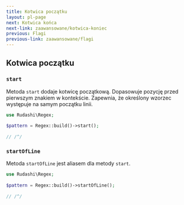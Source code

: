 ```yaml
---
title: Kotwica początku
layout: pl-page
next: Kotwica końca
next-link: zaawansowane/kotwica-koniec
previous: Flagi
previous-link: zaawansowane/flagi
---
```


## Kotwica początku

### `start`

Metoda `start` dodaje kotwicę początkową. Dopasowuje pozycję przed pierwszym znakiem w kontekście.
Zapewnia, że określony wzorzec występuje na samym początku linii.

```php
use Rudashi\Regex;
 
$pattern = Regex::build()->start();
 
// /^/
```

### `startOfLine`

Metoda `startOfLine` jest aliasem dla metody `start`.

```php
use Rudashi\Regex;
 
$pattern = Regex::build()->startOfLine();
 
// /^/
```
